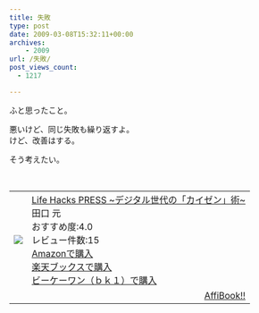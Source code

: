 ```yaml
---
title: 失敗
type: post
date: 2009-03-08T15:32:11+00:00
archives:
    - 2009
url: /失敗/
post_views_count:
  - 1217

---
```

ふと思ったこと。

悪いけど、同じ失敗も繰り返すよ。  
けど、改善はする。

そう考えたい。

&nbsp;

<table>
  <tr>
    <td>
      <a href="http://www.amazon.co.jp/Life-Hacks-PRESS-%7E%E3%83%87%E3%82%B8%E3%82%BF%E3%83%AB%E4%B8%96%E4%BB%A3%E3%81%AE%E3%80%8C%E3%82%AB%E3%82%A4%E3%82%BC%E3%83%B3%E3%80%8D%E8%A1%93%7E-%E7%94%B0%E5%8F%A3/dp/4774127280%3FSubscriptionId%3D1JWQWN8E4Z5TR27962G2%26tag%3Dgaeaffibook-22%26linkCode%3Dxm2%26camp%3D2025%26creative%3D165953%26creativeASIN%3D4774127280" target="_blank"><img style="border-top-style: none; border-right-style: none; border-left-style: none; border-bottom-style: none" src="https://i2.wp.com/ecx.images-amazon.com/images/I/51ZAZJT1WDL._SL160_.jpg" data-recalc-dims="1" /> </a>
    </td>
    <td>
      <a href="http://www.amazon.co.jp/Life-Hacks-PRESS-%7E%E3%83%87%E3%82%B8%E3%82%BF%E3%83%AB%E4%B8%96%E4%BB%A3%E3%81%AE%E3%80%8C%E3%82%AB%E3%82%A4%E3%82%BC%E3%83%B3%E3%80%8D%E8%A1%93%7E-%E7%94%B0%E5%8F%A3/dp/4774127280%3FSubscriptionId%3D1JWQWN8E4Z5TR27962G2%26tag%3Dgaeaffibook-22%26linkCode%3Dxm2%26camp%3D2025%26creative%3D165953%26creativeASIN%3D4774127280" target="_blank">Life Hacks PRESS ~デジタル世代の「カイゼン」術~ </a><br />田口 元<br />おすすめ度:4.0<br />レビュー件数:15<br /><a href="http://www.amazon.co.jp/Life-Hacks-PRESS-%7E%E3%83%87%E3%82%B8%E3%82%BF%E3%83%AB%E4%B8%96%E4%BB%A3%E3%81%AE%E3%80%8C%E3%82%AB%E3%82%A4%E3%82%BC%E3%83%B3%E3%80%8D%E8%A1%93%7E-%E7%94%B0%E5%8F%A3/dp/4774127280%3FSubscriptionId%3D1JWQWN8E4Z5TR27962G2%26tag%3Dgaeaffibook-22%26linkCode%3Dxm2%26camp%3D2025%26creative%3D165953%26creativeASIN%3D4774127280" target="_blank">Amazonで購入 </a><br /><a href="http://px.a8.net/svt/ejp?a8mat=1HPMBE+5CX82+1N6+BW8O2&a8ejpredirect=http%3A%2F%2Fsearch.books.rakuten.co.jp%2Fbksearch%2Fdt%3Fg%3D001%26bisbn%3D4774127280" target="_blank">楽天ブックスで購入</a> <img height="1" alt="" src="https://i2.wp.com/www12.a8.net/0.gif?resize=1%2C1" width="1" border="0" data-recalc-dims="1" /><br /><a href="http://px.a8.net/svt/ejp?a8mat=1HRMFS+EEKKOI+10UY+HUKPU&a8ejpredirect=http%3A%2F%2Fwww.bk1.jp%2FkeywordSearchResult%2F%3Fkeyword%3D4774127280%26storeCd%3D1%26searchFlg%3D9%26x%3D43%26y%3D11%26partnerid%3D02a801" target="_blank">ビーケーワン（ｂｋ１）で購入</a> <img height="1" alt="" src="https://i2.wp.com/www12.a8.net/0.gif?resize=1%2C1" width="1" border="0" data-recalc-dims="1" />
    </td>
  </tr>
  
  <tr>
    <td colspan="2">
      <div style="float: right">
        <a href="http://affibook.appspot.com/" target="_blank">AffiBook!!</a>
      </div>
    </td>
  </tr>
</table>